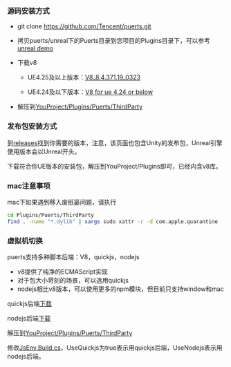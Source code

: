 ### 源码安装方式

* git clone https://github.com/Tencent/puerts.git

* 拷贝puerts/unreal下的Puerts目录到您项目的Plugins目录下，可以参考[unreal demo](https://github.com/chexiongsheng/puerts_unreal_demo)

* 下载v8

    - UE4.25及以上版本：[V8_8.4.371.19_0323](https://github.com/puerts/backend-v8/releases/tag/V8_8.4.371.19_0323)
    
    - UE4.24及以下版本：[V8 for ue 4.24 or below](https://github.com/puerts/backend-v8/releases/tag/v8_for_ue424_or_below)
    
* 解压到[YouProject/Plugins/Puerts/ThirdParty](unreal/Puerts/ThirdParty)

### 发布包安装方式

到[releases](https://github.com/Tencent/puerts/releases)找到你需要的版本，注意，该页面也包含Unity的发布包，Unreal引擎使用版本会以Unreal开头。

下载符合你UE版本的安装包，解压到YouProject/Plugins即可，已经内含v8库。

### mac注意事项

mac下如果遇到移入废纸篓问题，请执行

~~~bash
cd Plugins/Puerts/ThirdParty
find . -name "*.dylib" | xargs sudo xattr -r -d com.apple.quarantine 
~~~

### 虚拟机切换

puerts支持多种脚本后端：V8，quickjs，nodejs

* v8提供了纯净的ECMAScript实现
* 对于包大小苛刻的场景，可以选用quickjs
* nodejs相比v8版本，可以使用更多的npm模块，但目前只支持window和mac

quickjs后端[下载](https://github.com/puerts/backend-quickjs)

nodejs后端[下载](https://github.com/puerts/backend-nodejs/releases/tag/NodeJS_0329)

解压到[YouProject/Plugins/Puerts/ThirdParty](unreal/Puerts/ThirdParty)

修改[JsEnv.Build.cs](../../unreal/Puerts/Source/JsEnv/JsEnv.Build.cs)，UseQuickjs为true表示用quickjs后端，UseNodejs表示用nodejs后端。